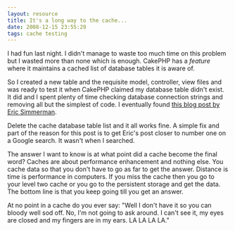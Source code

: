```yaml
---
layout: resource
title: It's a long way to the cache...
date: 2008-12-15 23:55:29
tags: cache testing
---
```

I had fun last night. I didn't manage to waste too much time on this problem but I wasted more than none which is enough. CakePHP has a *feature* where it maintains a cached list of database tables it is aware of.

So I created a new table and the requisite model, controller, view files and was ready to test it when CakePHP claimed my database table didn't exist. It did and I spent plenty of time checking database connection strings and removing all but the simplest of code. I eventually found [this blog post by Eric Simmerman](http://www.jroller.com/agileanswers/entry/missing_database_table_in_cake).

Delete the cache database table list and it all works fine. A simple fix and part of the reason for this post is to get Eric's post closer to number one on a Google search. It wasn't when I searched.

The answer I want to know is at what point did a cache become the final word? Caches are about performance enhancement and nothing else. You cache data so that you don't have to go as far to get the answer. Distance is time is performance in computers. If you miss the cache then you go to your level two cache or you go to the persistent storage and get the data. The bottom line is that you keep going till you get an answer.

At no point in a cache do you ever say: "Well I don't have it so you can bloody well sod off. No, I'm not going to ask around. I can't see it, my eyes are closed and my fingers are in my ears. LA LA LA LA."